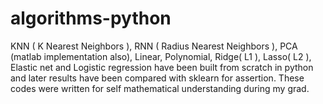 # algorithms-python
KNN ( K Nearest Neighbors ), RNN ( Radius Nearest Neighbors ), PCA (matlab implementation also), Linear, Polynomial, Ridge( L1 ), Lasso( L2 ), Elastic net and Logistic regression have been built from scratch in python and later results have been compared with sklearn for assertion. These codes were written for self mathematical understanding during my grad.
